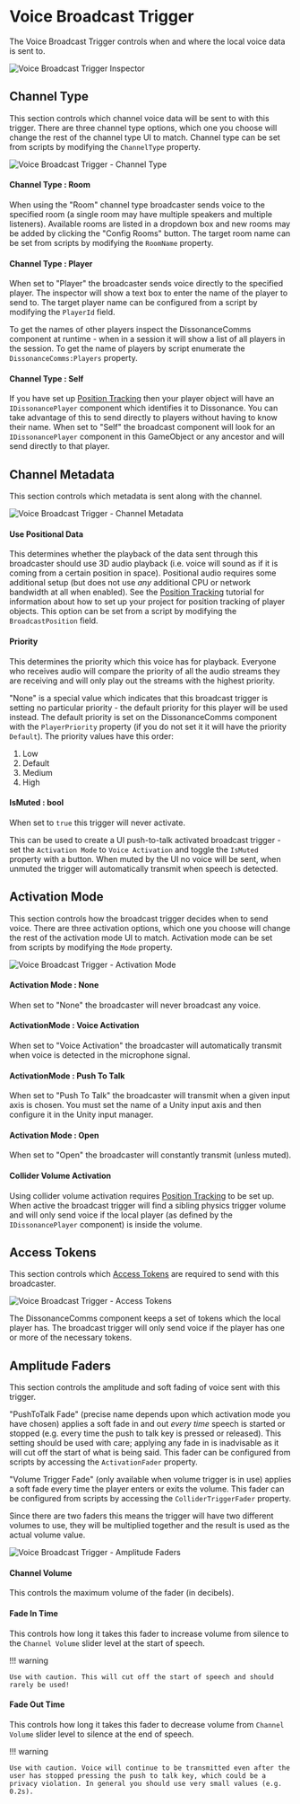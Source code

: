 # Voice Broadcast Trigger

The Voice Broadcast Trigger controls when and where the local voice data is sent to.

![Voice Broadcast Trigger Inspector](../../images/VoiceBroadcastTrigger_SectionsOverview.png "Voice Broadcast Trigger Inspector")

## Channel Type

This section controls which channel voice data will be sent to with this trigger. There are three channel type options, which one you choose will change the rest of the channel type UI to match. Channel type can be set from scripts by modifying the `ChannelType` property.

![Voice Broadcast Trigger - Channel Type](../../images/VoiceBroadcastTrigger_Section_ChannelType.png)

#### Channel Type : Room

When using the "Room" channel type broadcaster sends voice to the specified room (a single room may have multiple speakers and multiple listeners). Available rooms are listed in a dropdown box and new rooms may be added by clicking the "Config Rooms" button. The target room name can be set from scripts by modifying the `RoomName` property.

#### Channel Type : Player

When set to "Player" the broadcaster sends voice directly to the specified player. The inspector will show a text box to enter the name of the player to send to. The target player name can be configured from a script by modifying the `PlayerId` field.

To get the names of other players inspect the DissonanceComms component at runtime - when in a session it will show a list of all players in the session. To get the name of players by script enumerate the `DissonanceComms:Players` property.

#### Channel Type : Self

If you have set up [Position Tracking](../../Tutorials/Position-Tracking.md) then your player object will have an `IDissonancePlayer` component which identifies it to Dissonance. You can take advantage of this to send directly to players without having to know their name. When set to "Self" the broadcast component will look for an `IDissonancePlayer` component in this GameObject or any ancestor and will send directly to that player.

## Channel Metadata

This section controls which metadata is sent along with the channel.

![Voice Broadcast Trigger - Channel Metadata](../../images/VoiceBroadcastTrigger_Section_ChannelMetadata.png)

#### Use Positional Data

This determines whether the playback of the data sent through this broadcaster should use 3D audio playback (i.e. voice will sound as if it is coming from a certain position in space). Positional audio requires some additional setup (but does not use *any* additional CPU or network bandwidth at all when enabled). See the [Position Tracking](../../Tutorials/Position-Tracking.md) tutorial for information about how to set up your project for position tracking of player objects. This option can be set from a script by modifying the `BroadcastPosition` field.

#### Priority

This determines the priority which this voice has for playback. Everyone who receives audio will compare the priority of all the audio streams they are receiving and will only play out the streams with the highest priority.

"None" is a special value which indicates that this broadcast trigger is setting no particular priority - the default priority for this player will be used instead. The default priority is set on the DissonanceComms component with the `PlayerPriority` property (if you do not set it it will have the priority `Default`). The priority values have this order:

 1. Low
 2. Default
 3. Medium
 4. High

#### IsMuted : bool

When set to `true` this trigger will never activate.

This can be used to create a UI push-to-talk activated broadcast trigger - set the `Activation Mode` to `Voice Activation` and toggle the `IsMuted` property with a button. When muted by the UI no voice will be sent, when unmuted the trigger will automatically transmit when speech is detected.

## Activation Mode

This section controls how the broadcast trigger decides when to send voice. There are three activation options, which one you choose will change the rest of the activation mode UI to match. Activation mode can be set from scripts by modifying the `Mode` property.

![Voice Broadcast Trigger - Activation Mode](../../images/VoiceBroadcastTrigger_Section_ActivationMode.png)

#### Activation Mode : None

When set to "None" the broadcaster will never broadcast any voice.

#### ActivationMode : Voice Activation

When set to "Voice Activation" the broadcaster will automatically transmit when voice is detected in the microphone signal.

#### ActivationMode : Push To Talk

When set to "Push To Talk" the broadcaster will transmit when a given input axis is chosen. You must set the name of a Unity input axis and then configure it in the Unity input manager.

#### Activation Mode : Open

When set to "Open" the broadcaster will constantly transmit (unless muted).

#### Collider Volume Activation

Using collider volume activation requires [Position Tracking](../../Tutorials/Position-Tracking.md) to be set up. When active the broadcast trigger will find a sibling physics trigger volume and will only send voice if the local player (as defined by the `IDissonancePlayer` component) is inside the volume.

## Access Tokens

This section controls which [Access Tokens](../../Tutorials/Access-Control-Tokens.md) are required to send with this broadcaster.

![Voice Broadcast Trigger - Access Tokens](../../images/VoiceBroadcastTrigger_Section_AccessTokens.png)

The DissonanceComms component keeps a set of tokens which the local player has. The broadcast trigger will only send voice if the player has one or more of the necessary tokens.

## Amplitude Faders

This section controls the amplitude and soft fading of voice sent with this trigger.

"PushToTalk Fade" (precise name depends upon which activation mode you have chosen) applies a soft fade in and out _every time_ speech is started or stopped (e.g. every time the push to talk key is pressed or released). This setting should be used with care; applying any fade in is inadvisable as it will cut off the start of what is being said. This fader can be configured from scripts by accessing the `ActivationFader` property.

"Volume Trigger Fade" (only available when volume trigger is in use) applies a soft fade every time the player enters or exits the volume. This fader can be configured from scripts by accessing the `ColliderTriggerFader` property.

Since there are two faders this means the trigger will have two different volumes to use, they will be multiplied together and the result is used as the actual volume value.

![Voice Broadcast Trigger - Amplitude Faders](../../images/VoiceBroadcastTrigger_Section_AmplitudeFaders.png)

#### Channel Volume

This controls the maximum volume of the fader (in decibels).

#### Fade In Time

This controls how long it takes this fader to increase volume from silence to the `Channel Volume` slider level at the start of speech.

!!! warning

    Use with caution. This will cut off the start of speech and should rarely be used!

#### Fade Out Time

This controls how long it takes this fader to decrease volume from `Channel Volume` slider level to silence at the end of speech.

!!! warning

    Use with caution. Voice will continue to be transmitted even after the user has stopped pressing the push to talk key, which could be a privacy violation. In general you should use very small values (e.g. 0.2s).



